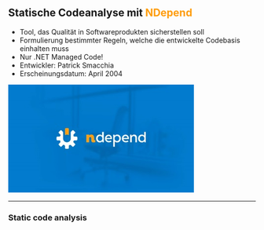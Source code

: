 ## Statische Codeanalyse mit <span style="color: #FE9D0E">NDepend</span>

- Tool, das Qualität in Softwareprodukten sicherstellen soll 
- Formulierung bestimmter Regeln, welche die entwickelte Codebasis einhalten muss
- Nur .NET Managed Code!
- Entwickler: Patrick Smacchia
- Erscheinungsdatum: April 2004

![NDepend Logo](/images/full_logo.jpg)

---

### Static code analysis
